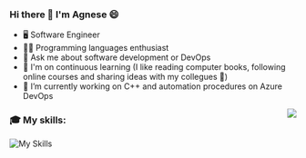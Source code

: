 ### Hi there 👋 I'm Agnese 😄

<!--
**AgnesePortera/AgnesePortera** is a ✨ _special_ ✨ repository because its `README.md` (this file) appears on your GitHub profile.

Here are some ideas to get you started:

- 🔭 I’m currently working on ...
- 🌱 I’m currently learning ...
- 👯 I’m looking to collaborate on ...
- 🤔 I’m looking for help with ...
- 💬 Ask me about ...
- 📫 How to reach me: ...
- 😄 Pronouns: ...
- ⚡ Fun fact: ...
-->

  - 🖥️ Software Engineer
  - 👨‍💻 Programming languages enthusiast
  - 💬 Ask me about software development or DevOps
  - 🌱 I'm on continuous learning (I like reading computer books, following online courses and sharing ideas with my collegues 👯)
  - 🔭 I’m currently working on C++ and automation procedures on Azure DevOps

 <img align="right" src="https://github-readme-stats.vercel.app/api?username=AgnesePortera&show_icons=true">
  
### 🎓 My skills:

![My Skills](https://skillicons.dev/icons?i=cpp,py,bash,rust,java,c,latex,maven,git,github,docker,azure,jenkins,cmake,mysql,redis,vscode,idea,anaconda,matlab,arduino,raspberrypi,linux&perline=5)


